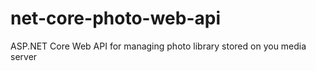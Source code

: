 # net-core-photo-web-api
ASP.NET Core Web API for managing photo library stored on you media server
